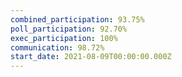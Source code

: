 ```yaml
---
combined_participation: 93.75%
poll_participation: 92.70%
exec_participation: 100%
communication: 98.72%
start_date: 2021-08-09T00:00:00.000Z
---
```

